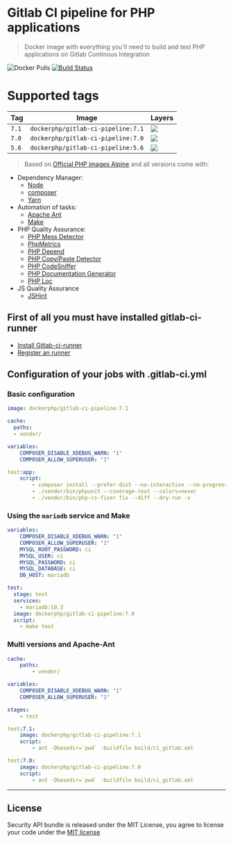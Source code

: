 Gitlab CI pipeline for PHP applications
========================
> Docker image with everything you'll need to build and test PHP applications on Gitlab Continous Integration

![Docker Pulls](https://img.shields.io/docker/pulls/dockerphp/gitlab-ci-pipeline.svg)
[![Build Status](https://travis-ci.org/php-docker/gitlab-ci-pipeline.svg?branch=master)](https://travis-ci.org/php-docker/gitlab-ci-pipeline)

# Supported tags
| Tag | Image | Layers |
| --- | --- |  --- |
| ```7.1```| ```dockerphp/gitlab-ci-pipeline:7.1``` | [![](https://images.microbadger.com/badges/image/dockerphp/gitlab-ci-pipeline:7.1.svg)](https://microbadger.com/images/dockerphp/gitlab-ci-pipeline:7.1)| 
| ```7.0```| ```dockerphp/gitlab-ci-pipeline:7.0``` | [![](https://images.microbadger.com/badges/image/dockerphp/gitlab-ci-pipeline:7.0.svg)](https://microbadger.com/images/dockerphp/gitlab-ci-pipeline:7.0)|
| ```5.6```| ```dockerphp/gitlab-ci-pipeline:5.6``` | [![](https://images.microbadger.com/badges/image/dockerphp/gitlab-ci-pipeline:5.6.svg)](https://microbadger.com/images/dockerphp/gitlab-ci-pipeline:5.6)|

> Based on [Official PHP images Alpine](https://hub.docker.com/_/php/) and all versions come with:

* Dependency Manager:
    * [Node][nodejs]
    * [composer][composer]
    * [Yarn][yarn]
* Automation of tasks:
    * [Apache Ant][apache_ant]
    * [Make][make]
* PHP Quality Assurance:
    * [PHP Mess Detector][phpmd]
    * [PhpMetrics][phpmetric]
    * [PHP Depend][pdepend]
    * [PHP Copy/Paste Detector][phpcpd]
    * [PHP CodeSniffer][phpcs]
    * [PHP Documentation Generator][phpdox]
    * [PHP Loc][phploc]
* JS Quality Assurance
    * [JSHint][jshint]

## First of all you must have installed gitlab-ci-runner

* [Install Gitlab-ci-runner](./docs/1-install-gitlab-runner.md)
* [Register an runner](./docs/2-register-runner.md)

## Configuration of your jobs with .gitlab-ci.yml

### Basic configuration 

```yaml
image: dockerphp/gitlab-ci-pipeline:7.1

cache:
  paths:
  - vendor/

variables:
    COMPOSER_DISABLE_XDEBUG_WARN: "1"
    COMPOSER_ALLOW_SUPERUSER: "1"

test:app:
    script:
        - composer install --prefer-dist --no-interaction --no-progress
        - ./vendor/bin/phpunit --coverage-text --colors=never
        - ./vendor/bin/php-cs-fixer fix --diff --dry-run -v

```

### Using the `mariadb` service and Make

```yaml
variables:
    COMPOSER_DISABLE_XDEBUG_WARN: "1"
    COMPOSER_ALLOW_SUPERUSER: "1"
    MYSQL_ROOT_PASSWORD: ci
    MYSQL_USER: ci
    MYSQL_PASSWORD: ci
    MYSQL_DATABASE: ci
    DB_HOST: mariadb

test:
  stage: test
  services:
    - mariadb:10.3
  image: dockerphp/gitlab-ci-pipeline:7.0
  script:
    - make test 
```

### Multi versions and Apache-Ant

```yaml
cache:
    paths:
        - vendor/

variables:
    COMPOSER_DISABLE_XDEBUG_WARN: "1"
    COMPOSER_ALLOW_SUPERUSER: "1"

stages:
    - test

test:7.1:
    image: dockerphp/gitlab-ci-pipeline:7.1
    script:
        - ant -Dbasedir=`pwd` -buildfile build/ci_gitlab.xml

test:7.0:
    image: dockerphp/gitlab-ci-pipeline:7.0
    script:
        - ant -Dbasedir=`pwd` -buildfile build/ci_gitlab.xml
```

---

## License

Security API bundle is released under the MIT License, you agree to license your code under the [MIT license](LICENSE)

[docker_hub]: https://hub.docker.com/_/php/
[composer]: https://getcomposer.org/
[nodejs]: https://nodejs.org/en/
[yarn]: https://yarnpkg.com
[apache_ant]: http://ant.apache.org/
[make]: https://www.gnu.org/software/make/
[phpmd]: https://phpmd.org/
[phpmetric]: http://www.phpmetrics.org/
[pdepend]: https://pdepend.org/
[phpcpd]: https://github.com/sebastianbergmann/phpcpd
[phpcs]: https://github.com/squizlabs/PHP_CodeSniffer
[phpdox]: http://phpdox.de/
[phploc]: https://github.com/sebastianbergmann/phploc
[jshint]: http://jshint.com
